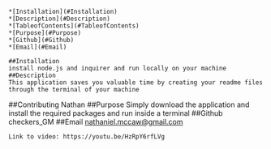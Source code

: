     *[Installation](#Installation)
    *[Description](#Description)
    *[TableofContents](#TableofContents)
    *[Purpose](#Purpose)
    *[Github](#Github)
    *[Email](#Email)

    ##Installation
    install node.js and inquirer and run locally on your machine
    ##Description
    This application saves you valuable time by creating your readme files through the terminal of your machine
##Contributing
    Nathan
##Purpose
    Simply download the application and install the required packages and run inside a terminal
##Github
    checkers_GM
##Email
    nathaniel.mccaw@gmail.com
    
    
    Link to video: https://youtu.be/HzRpY6rfLVg
    
